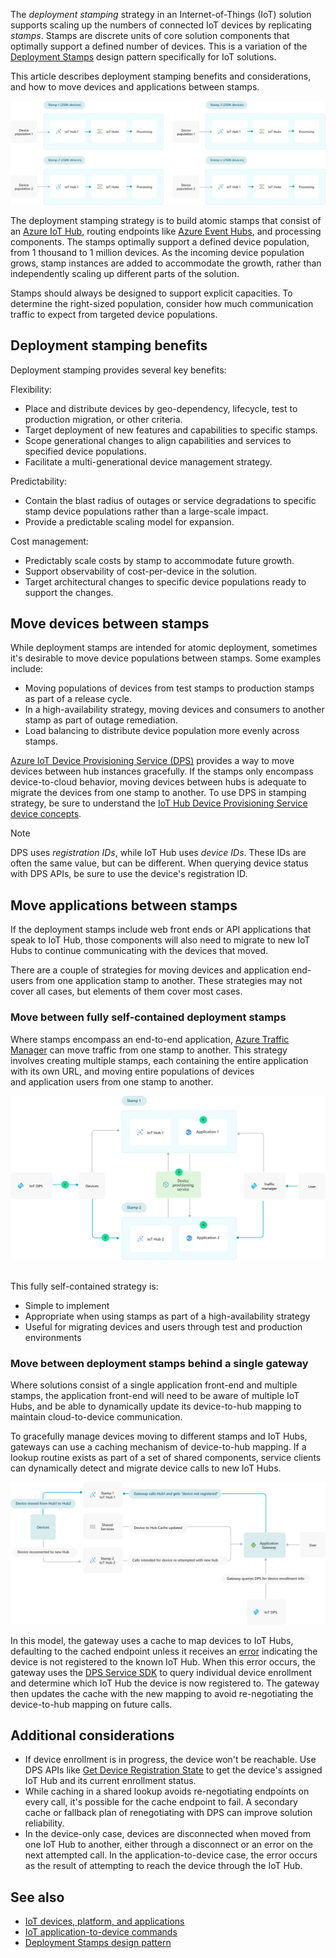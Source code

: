 The *deployment stamping* strategy in an Internet-of-Things (IoT) solution supports scaling up the numbers of connected IoT devices by replicating *stamps*. Stamps are discrete units of core solution components that optimally support a defined number of devices.  This is a variation of the [Deployment Stamps](../patterns/deployment-stamp.md) design pattern specifically for IoT solutions.

This article describes deployment stamping benefits and considerations, and how to move devices and applications between stamps.

![A diagram showing a deployment stamping strategy for use in Azure IoT](media/scale-iot-deployment-stamps.svg)

The deployment stamping strategy is to build atomic stamps that consist of an [Azure IoT Hub](/azure/iot-hub/about-iot-hub), routing endpoints like [Azure Event Hubs](/azure/event-hubs/event-hubs-about), and processing components. The stamps optimally support a defined device population, from 1 thousand to 1 million devices. As the incoming device population grows, stamp instances are added to accommodate the growth, rather than independently scaling up different parts of the solution.

Stamps should always be designed to support explicit capacities. To determine the right-sized population, consider how much communication traffic to expect from targeted device populations.

## Deployment stamping benefits

Deployment stamping provides several key benefits:

Flexibility:
- Place and distribute devices by geo-dependency, lifecycle, test to production migration, or other criteria.
- Target deployment of new features and capabilities to specific stamps.
- Scope generational changes to align capabilities and services to specified device populations.
- Facilitate a multi-generational device management strategy.

Predictability:
- Contain the blast radius of outages or service degradations to specific stamp device populations rather than a large-scale impact.
- Provide a predictable scaling model for expansion.

Cost management:
- Predictably scale costs by stamp to accommodate future growth.
- Support observability of cost-per-device in the solution.
- Target architectural changes to specific device populations ready to support the changes.

## Move devices between stamps

While deployment stamps are intended for atomic deployment, sometimes it's desirable to move device populations between stamps. Some examples include: 
- Moving populations of devices from test stamps to production stamps as part of a release cycle.
- In a high-availability strategy, moving devices and consumers to another stamp as part of outage remediation.
- Load balancing to distribute device population more evenly across stamps.

[Azure IoT Device Provisioning Service (DPS)](/azure/iot-dps/) provides a way to move devices between hub instances gracefully. If the stamps only encompass device-to-cloud behavior, moving devices between hubs is adequate to migrate the devices from one stamp to another. To use DPS in stamping strategy, be sure to understand the [IoT Hub Device Provisioning Service device concepts](/azure/iot-dps/concepts-device).

>[!NOTE]
>DPS uses *registration IDs*, while IoT Hub uses *device IDs*. These IDs are often the same value, but can be different. When querying device status with DPS APIs, be sure to use the device's registration ID.

## Move applications between stamps

If the deployment stamps include web front ends or API applications that speak to IoT Hub, those components will also need to migrate to new IoT Hubs to continue communicating with the devices that moved.

There are a couple of strategies for moving devices and application end-users from one application stamp to another. These strategies may not cover all cases, but elements of them cover most cases.

### Move between fully self-contained deployment stamps

Where stamps encompass an end-to-end application, [Azure Traffic Manager](/azure/traffic-manager/traffic-manager-how-it-works) can move traffic from one stamp to another. This strategy involves creating multiple stamps, each containing the entire application with its own URL, and moving entire populations of devices and application users from one stamp to another.

![A diagram explaining how to move a set of devices from one stamp to another stamp.](media/moving-devices-using-dps.svg) 

This fully self-contained strategy is:
- Simple to implement
- Appropriate when using stamps as part of a high-availability strategy
- Useful for migrating devices and users through test and production environments

### Move between deployment stamps behind a single gateway

Where solutions consist of a single application front-end and multiple stamps, the application front-end will need to be aware of multiple IoT Hubs, and be able to dynamically update its device-to-hub mapping to maintain cloud-to-device communication.

To gracefully manage devices moving to different stamps and IoT Hubs, gateways can use a caching mechanism of device-to-hub mapping. If a lookup routine exists as part of a set of shared components, service clients can dynamically detect and migrate device calls to new IoT Hubs.

![A diagram demonstrating how devices can move from one hub to another using an app gateway.](media/move-devices-behind-gateway.svg)

In this model, the gateway uses a cache to map devices to IoT Hubs, defaulting to the cached endpoint unless it receives an [error](/azure/iot-hub/iot-hub-troubleshoot-error-404001-devicenotfound) indicating the device is not registered to the known IoT Hub. When this error occurs, the gateway uses the [DPS Service SDK](/azure/iot-hub/iot-hub-devguide-sdks#azure-iot-service-sdks) to query individual device enrollment and determine which IoT Hub the device is now registered to. The gateway then updates the cache with the new mapping to avoid re-negotiating the device-to-hub mapping on future calls.
 
## Additional considerations

- If device enrollment is in progress, the device won't be reachable. Use DPS APIs like [Get Device Registration State](/rest/api/iot-dps/getdeviceregistrationstate/getdeviceregistrationstate) to get the device's assigned IoT Hub and its current enrollment status.
- While caching in a shared lookup avoids re-negotiating endpoints on every call, it's possible for the cache endpoint to fail. A secondary cache or fallback plan of renegotiating with DPS can improve solution reliability.
- In the device-only case, devices are disconnected when moved from one IoT Hub to another, either through a disconnect or an error on the next attempted call. In the application-to-device case, the error occurs as the result of attempting to reach the device through the IoT Hub.

## See also
- [IoT devices, platform, and applications](devices-platform-application.yml)
- [IoT application-to-device commands](cloud-to-device.yml)
- [Deployment Stamps design pattern](../patterns/deployment-stamp.md)